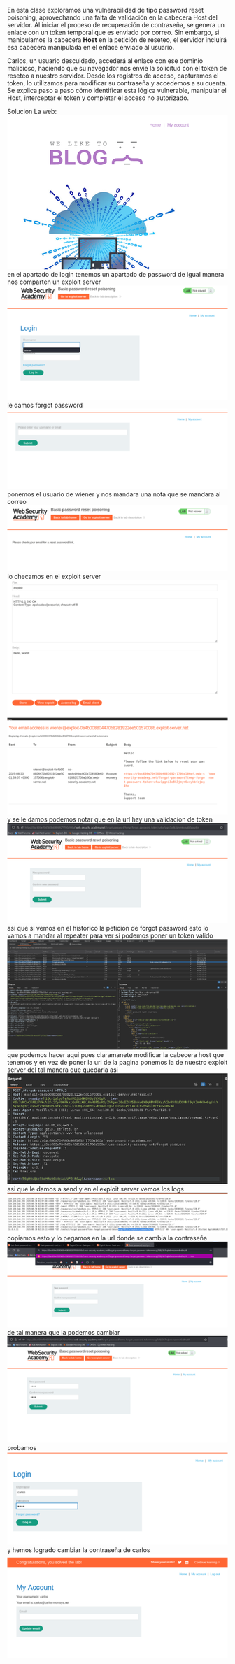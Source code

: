 En esta clase exploramos una vulnerabilidad de tipo password reset poisoning, aprovechando una falta de validación en la cabecera Host del servidor. Al iniciar el proceso de recuperación de contraseña, se genera un enlace con un token temporal que es enviado por correo. Sin embargo, si manipulamos la cabecera **Host** en la petición de reseteo, el servidor incluirá esa cabecera manipulada en el enlace enviado al usuario.

Carlos, un usuario descuidado, accederá al enlace con ese dominio malicioso, haciendo que su navegador nos envíe la solicitud con el token de reseteo a nuestro servidor. Desde los registros de acceso, capturamos el token, lo utilizamos para modificar su contraseña y accedemos a su cuenta. Se explica paso a paso cómo identificar esta lógica vulnerable, manipular el Host, interceptar el token y completar el acceso no autorizado.

Solucion
La web:
![Pasted_image_20250829195610.png](/Imagenes/Pasted_image_20250829195610.png)
en el apartado de login tenemos un apartado de password de igual manera nos comparten un exploit server
![Pasted_image_20250829195654.png](/Imagenes/Pasted_image_20250829195654.png)
le damos forgot password
![Pasted_image_20250829195839.png](/Imagenes/Pasted_image_20250829195839.png)
ponemos el usuario de wiener y nos mandara una nota que se mandara al correo
![Pasted_image_20250829195950.png](/Imagenes/Pasted_image_20250829195950.png)
lo checamos en el exploit server
![Pasted_image_20250829200017.png](/Imagenes/Pasted_image_20250829200017.png)
![Pasted_image_20250829200100.png](/Imagenes/Pasted_image_20250829200100.png)
y se le damos podemos notar que en la url hay una validacion de token
![Pasted_image_20250829200214.png](/Imagenes/Pasted_image_20250829200214.png)
asi que si vemos en el historico la peticion de forgot password esto lo vamos a mandar al repeater para ver si podemos poner un token valido
![Pasted_image_20250829200317.png](/Imagenes/Pasted_image_20250829200317.png)
que podemos hacer aqui pues claramanete modificar la cabecera host que tenemos y en vez de poner la url de la pagina ponemos la de nuestro exploit server del tal manera que quedaria asi
![Pasted_image_20250829200854.png](/Imagenes/Pasted_image_20250829200854.png)
asi que le damos a send y en el exploit server vemos los logs
![Pasted_image_20250829201058.png](/Imagenes/Pasted_image_20250829201058.png)
copiamos esto y lo pegamos en la url donde se cambia la contraseña
![Pasted_image_20250829201153.png](/Imagenes/Pasted_image_20250829201153.png)
de tal manera que la podemos cambiar
![Pasted_image_20250829201218.png](/Imagenes/Pasted_image_20250829201218.png)
probamos
![Pasted_image_20250829201246.png](/Imagenes/Pasted_image_20250829201246.png)
y hemos logrado cambiar la contraseña de carlos
![Pasted_image_20250829201308.png](/Imagenes/Pasted_image_20250829201308.png)

